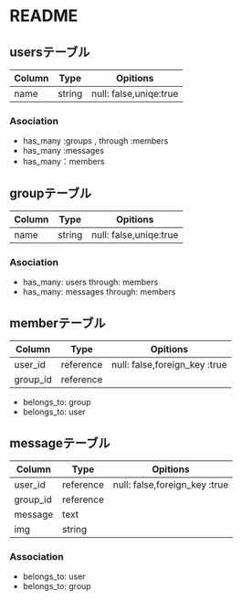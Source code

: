 
# README



## usersテーブル
|Column|Type|Opitions|
|------|----|---------|
|name|string|null: false,uniqe:true|



### Asociation
- has_many :groups , through :members
- has_many :messages
- has_many：members

## groupテーブル

|Column|Type|Opitions|
|------|----|---------|
|name|string|null: false,uniqe:true|


### Asociation
- has_many: users through: members
- has_many: messages through: members

## memberテーブル

|Column|Type|Opitions|
|------|----|---------|
|user_id|reference|null: false,foreign_key :true|
|group_id|reference||null:false, foreign_key: true|


- belongs_to: group 
- belongs_to: user



## messageテーブル

|Column|Type|Opitions|
|------|----|---------|
|user_id|reference|null: false,foreign_key :true|
|group_id|reference||null:false, foreign_key: true|
|message|text|
|img|string|

### Association

- belongs_to: user 
- belongs_to: group


